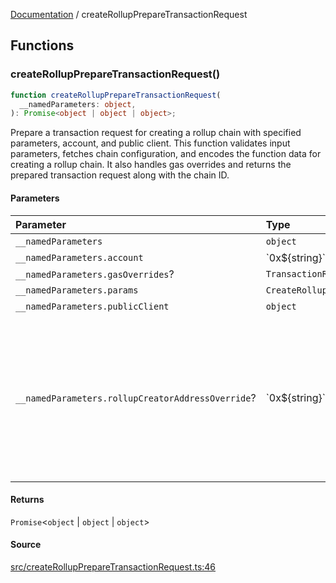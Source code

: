 [Documentation](README.md) / createRollupPrepareTransactionRequest

## Functions

### createRollupPrepareTransactionRequest()

```ts
function createRollupPrepareTransactionRequest(
  __namedParameters: object,
): Promise<object | object | object>;
```

Prepare a transaction request for creating a rollup chain with specified
parameters, account, and public client. This function validates input
parameters, fetches chain configuration, and encodes the function data for
creating a rollup chain. It also handles gas overrides and returns the
prepared transaction request along with the chain ID.

#### Parameters

| Parameter                                         | Type                             | Description                                                                                                                           |
| :------------------------------------------------ | :------------------------------- | :------------------------------------------------------------------------------------------------------------------------------------ |
| `__namedParameters`                               | `object`                         | -                                                                                                                                     |
| `__namedParameters.account`                       | \`0x$\{string\}\`                | -                                                                                                                                     |
| `__namedParameters.gasOverrides`?                 | `TransactionRequestGasOverrides` | -                                                                                                                                     |
| `__namedParameters.params`                        | `CreateRollupParams`             | -                                                                                                                                     |
| `__namedParameters.publicClient`                  | `object`                         | -                                                                                                                                     |
| `__namedParameters.rollupCreatorAddressOverride`? | \`0x$\{string\}\`                | Specifies a custom address for the RollupCreator. By default, the address will be automatically detected based on the provided chain. |

#### Returns

`Promise`\<`object` \| `object` \| `object`\>

#### Source

[src/createRollupPrepareTransactionRequest.ts:46](https://github.com/anegg0/arbitrum-orbit-sdk/blob/763a3f41e7ea001cbb6fe81ac11cc794b4a0f94d/src/createRollupPrepareTransactionRequest.ts#L46)
